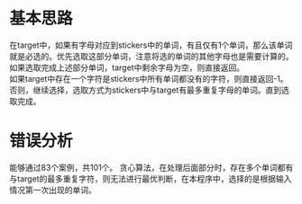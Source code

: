 # 基本思路
在target中，如果有字母对应到stickers中的单词，有且仅有1个单词，那么该单词就是必选的。优先选取这部分单词，注意将选的单词的其他字母也是需要计算的。<br>
如果选取完成上述部分单词，target中剩余字母为空，则直接返回。<br>
如果target中存在一个字符是stickers中所有单词都没有的字符，则直接返回-1。<br>
否则，继续选择，选取方式为stickers中与target有最多重复字母的单词。直到选取完成。
<br>
# 错误分析
能够通过83个案例，共101个。
贪心算法，在处理后面部分时，存在多个单词都有与target的最多重复字符，则无法进行最优判断，在本程序中，选择的是根据输入情况第一次出现的单词。
